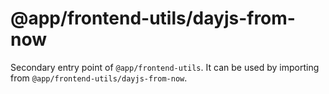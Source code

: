 # @app/frontend-utils/dayjs-from-now

Secondary entry point of `@app/frontend-utils`. It can be used by importing from `@app/frontend-utils/dayjs-from-now`.
